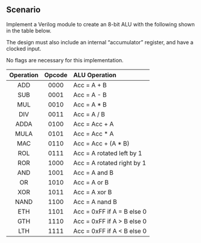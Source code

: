 ## Scenario
Implement a Verilog module to create an 8-bit ALU with the following shown in the table below. 

The design must also include an internal “accumulator” register, and have a clocked input. 

No flags are necessary for this implementation.


| Operation           | Opcode            | ALU Operation                  |
| :------------------:| :---------------: | :----------------------------- |
|  ADD                | 0000              | Acc = A + B                    |
|  SUB                | 0001              | Acc = A - B                    |
|  MUL                | 0010              | Acc = A * B                    |
|  DIV                | 0011              | Acc = A / B                    |
|  ADDA               | 0100              | Acc = Acc + A                  |
|  MULA               | 0101              | Acc = Acc * A                  |
|  MAC                | 0110              | Acc = Acc + (A * B)            |
|  ROL                | 0111              | Acc = A rotated left by 1      |
|  ROR                | 1000              | Acc = A rotated right by 1     |
|  AND                | 1001              | Acc = A and B                  |
|  OR                 | 1010              | Acc = A or B                   |
|  XOR                | 1011              | Acc = A xor B                  |
|  NAND               | 1100              | Acc = A nand B                 |
|  ETH                | 1101              | Acc = 0xFF if A = B else 0     |
|  GTH                | 1110              | Acc = 0xFF if A > B else 0     |
|  LTH                | 1111              | Acc = 0xFF if A < B else 0     |
